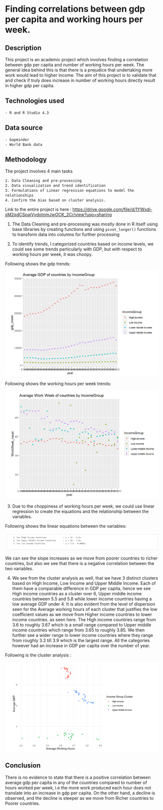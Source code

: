 # Finding correlations between gdp per capita and working hours per week.

## Description

This project is an academic project which involves finding a correlation between gdp per capita and number of working hours per week.
The general idea behind this is that there is a prejudice that undertaking more work would lead to higher income. The aim of this project is to validate that and check if truly does increase in number of working hours directly result in higher gdp per capita.

## Technologies used

    - R and R Studio 4.3


## Data source

    - Gapminder
    - World Bank data


## Methodology

The project involves 4 main tasks

    1. Data Cleaning and pre-processing
    2. Data visualization and trend identification
    3. Formulations of Linear regression equations to model the relationships
    4. Confirm the bias based on cluster analysis.


Link to the entire project is here : https://drive.google.com/file/d/1YWxdi-sM2qdCSpajVydotnmJwOCK_2Cr/view?usp=sharing


1. The Data Cleaning and pre-processing was mostly done in R itself using base libraries by creating functions and using `pivot_longer()` functions to transform data into columns for further processing

2. To identify trends, I categorized countries based on income levels, we could see some trends particularly with GDP, but with respect to working hours per week, it was choopy.

Following shows the gdp trends:

![My Image](https://github.com/peachypeachyy/portfolio-contents/blob/main/wrk_hrs_week_gdp_data_analytics/supporting_assets/gdp_of_countries.png)

Following shows the working hours per week trends:

![My Image](https://github.com/peachypeachyy/portfolio-contents/blob/main/wrk_hrs_week_gdp_data_analytics/supporting_assets/wrk_week_countries.png)



3. Due to the choppiness of working hours per week, we could use linear regression to create the equations and the relationship between the variables.

Following shows the linear equations between the variables:

![My Image](https://github.com/peachypeachyy/portfolio-contents/blob/main/wrk_hrs_week_gdp_data_analytics/supporting_assets/eqns_countries.png)


We can see the slope increases as we move from poorer countries to richer countries, but also we see that there is a negative correlation between the two variables.


4. We see from the cluster analysis as well, that we have 3 distinct clusters based on High Income, Low Income and Upper Middle Income. Each of them have a comparable difference in GDP per capita, hence we see High income countries as a cluster over 6, Upper middle income countries between 5.5 and 5.8 while lower income countries having a low average GDP under 4. It is also evident from the level of dispersion seen for the Average working hours of each cluster that justifies the low coefficient values as we move from Higher income countries to lower income countries. as seen here. The High income countries range from 3.6 to roughly 3.67 which is a small range compared to Upper middle income countries which range from 3.65 to roughly 3.85. We then further see a wider range in lower income countries where they range from roughly 3.3 till 3.9 which is the largest range. All the categories however had an increase in GDP per capita over the number of year.

Following is the cluster analysis :

![My Image](https://github.com/peachypeachyy/portfolio-contents/blob/main/wrk_hrs_week_gdp_data_analytics/supporting_assets/cluster_analysis.png)



## Conclusion

There is no evidence to state that there is a positive correlation between average gdp per capita in any of the countries compared to number of hours worked per week, i.e the more work produced each hour does not translate into an increase in gdp per capita. On the other hand, a decline is observed, and the decline is steeper as we move from Richer countries to Poorer countries.